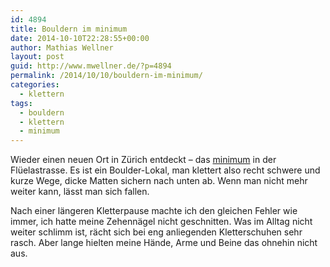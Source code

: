 ```yaml
---
id: 4894
title: Bouldern im minimum
date: 2014-10-10T22:28:55+00:00
author: Mathias Wellner
layout: post
guid: http://www.mwellner.de/?p=4894
permalink: /2014/10/10/bouldern-im-minimum/
categories:
  - klettern
tags:
  - bouldern
  - klettern
  - minimum
---
```

Wieder einen neuen Ort in Zürich entdeckt &ndash; das <a href="http://www.minimum.ch" title="minimum" target="_blank">minimum</a> in der Flüelastrasse. Es ist ein Boulder-Lokal, man klettert also recht schwere und kurze Wege, dicke Matten sichern nach unten ab. Wenn man nicht mehr weiter kann, lässt man sich fallen. 

Nach einer längeren Kletterpause machte ich den gleichen Fehler wie immer, ich hatte meine Zehennägel nicht geschnitten. Was im Alltag nicht weiter schlimm ist, rächt sich bei eng anliegenden Kletterschuhen sehr rasch. Aber lange hielten meine Hände, Arme und Beine das ohnehin nicht aus.